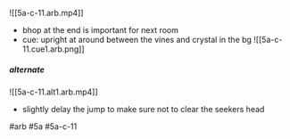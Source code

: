 ![[5a-c-11.arb.mp4]]

- bhop at the end is important for next room
- cue: upright at around between the vines and crystal in the bg
![[5a-c-11.cue1.arb.png]]



##### alternate

![[5a-c-11.alt1.arb.mp4]]
* slightly delay the jump to make sure not to clear the seekers head

#arb #5a #5a-c-11

